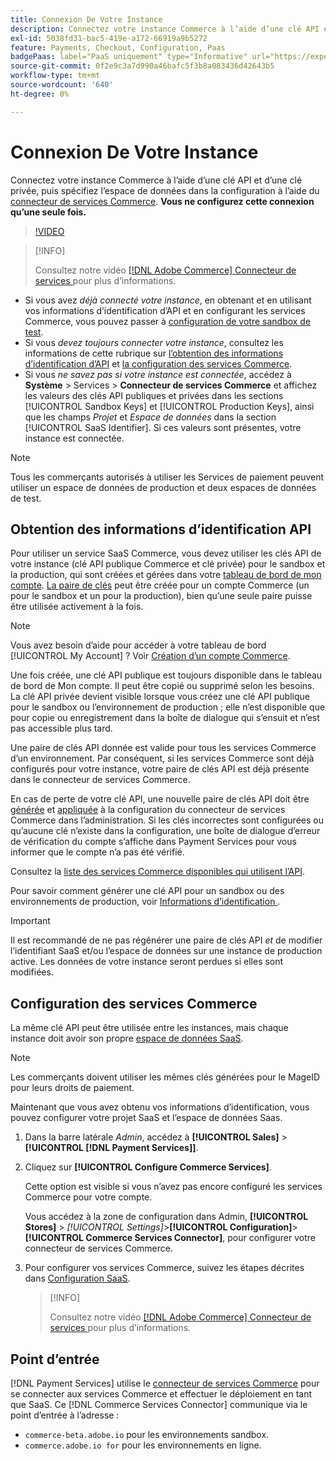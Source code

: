 ```yaml
---
title: Connexion De Votre Instance
description: Connectez votre instance Commerce à l’aide d’une clé API et d’une clé privée, puis spécifiez l’espace de données dans la configuration.
exl-id: 5038fd31-bac5-419e-a172-66919a9b5272
feature: Payments, Checkout, Configuration, Paas
badgePaas: label="PaaS uniquement" type="Informative" url="https://experienceleague.adobe.com/en/docs/commerce/user-guides/product-solutions" tooltip="S’applique uniquement aux projets Adobe Commerce on Cloud (infrastructure PaaS gérée par Adobe) et aux projets On-premise."
source-git-commit: 0f2e9c3a7d990a46bafc5f3b8a083436d42643b5
workflow-type: tm+mt
source-wordcount: '640'
ht-degree: 0%

---
```



# Connexion De Votre Instance

Connectez votre instance Commerce à l’aide d’une clé API et d’une clé privée, puis spécifiez l’espace de données dans la configuration à l’aide du [connecteur de services Commerce](https://experienceleague.adobe.com/docs/commerce-merchant-services/user-guides/saas.html). **Vous ne configurez cette connexion qu’une seule fois.**

>[!VIDEO](https://video.tv.adobe.com/v/3447835)

>[!INFO]
>
> Consultez notre vidéo [[!DNL Adobe Commerce]  Connecteur de services ](https://experienceleague.adobe.com/docs/commerce-learn/tutorials/admin/adobe-commerce-services/configure-adobe-commerce-services-connector.html?lang=en) pour plus d’informations.

* Si vous avez *déjà connecté votre instance*, en obtenant et en utilisant vos informations d’identification d’API et en configurant les services Commerce, vous pouvez passer à [configuration de votre sandbox de test](https://experienceleague.adobe.com/docs/commerce-merchant-services/payment-services/get-started/sandbox.html).
* Si vous *devez toujours connecter votre instance*, consultez les informations de cette rubrique sur [l’obtention des informations d’identification d’API](#obtain-api-credentials) et [la configuration des services Commerce](#configure-commerce-services).
* Si vous *ne savez pas si votre instance est connectée*, accédez à **Système** > Services > **Connecteur de services Commerce** et affichez les valeurs des clés API publiques et privées dans les sections [!UICONTROL Sandbox Keys] et [!UICONTROL Production Keys], ainsi que les champs *Projet* et *Espace de données* dans la section [!UICONTROL SaaS Identifier]. Si ces valeurs sont présentes, votre instance est connectée.

>[!NOTE]
>
>Tous les commerçants autorisés à utiliser les Services de paiement peuvent utiliser un espace de données de production et deux espaces de données de test.

## Obtention des informations d’identification API

Pour utiliser un service SaaS Commerce, vous devez utiliser les clés API de votre instance (clé API publique Commerce et clé privée) pour le sandbox et la production, qui sont créées et gérées dans votre [tableau de bord de mon compte](https://account.magento.com/customer/account/login). [La paire de clés](https://experienceleague.adobe.com/en/docs/commerce-admin/config/services/saas) peut être créée pour un compte Commerce (un pour le sandbox et un pour la production), bien qu’une seule paire puisse être utilisée activement à la fois.

>[!NOTE]
>
>Vous avez besoin d’aide pour accéder à votre tableau de bord [!UICONTROL My Account] ? Voir [Création d’un compte Commerce](https://experienceleague.adobe.com/en/docs/commerce-admin/start/commerce-account/commerce-account-create).

Une fois créée, une clé API publique est toujours disponible dans le tableau de bord de Mon compte. Il peut être copié ou supprimé selon les besoins. La clé API privée devient visible lorsque vous créez une clé API publique pour le sandbox ou l’environnement de production ; elle n’est disponible que pour copie ou enregistrement dans la boîte de dialogue qui s’ensuit et n’est pas accessible plus tard.

Une paire de clés API donnée est valide pour tous les services Commerce d’un environnement. Par conséquent, si les services Commerce sont déjà configurés pour votre instance, votre paire de clés API est déjà présente dans le connecteur de services Commerce.

En cas de perte de votre clé API, une nouvelle paire de clés API doit être [générée](https://experienceleague.adobe.com/docs/commerce-merchant-services/payment-services/get-started/connect.html#generate-an-api-key-and-private-key) et [appliquée](https://experienceleague.adobe.com/docs/commerce-merchant-services/payment-services/get-started/connect.html#configure-saas-project) à la configuration du connecteur de services Commerce dans l’administration. Si les clés incorrectes sont configurées ou qu’aucune clé n’existe dans la configuration, une boîte de dialogue d’erreur de vérification du compte s’affiche dans Payment Services pour vous informer que le compte n’a pas été vérifié.

Consultez la [liste des services Commerce disponibles qui utilisent l’API](https://experienceleague.adobe.com/en/docs/commerce-merchant-services/user-guides/integration-services/saas#availableservices).

Pour savoir comment générer une clé API pour un sandbox ou des environnements de production, voir [ Informations d’identification ](https://experienceleague.adobe.com/docs/commerce-merchant-services/user-guides/saas.html#apikey).

>[!IMPORTANT]
>
>Il est recommandé de ne pas régénérer une paire de clés API *et* de modifier l’identifiant SaaS et/ou l’espace de données sur une instance de production active. Les données de votre instance seront perdues si elles sont modifiées.

## Configuration des services Commerce

La même clé API peut être utilisée entre les instances, mais chaque instance doit avoir son propre [espace de données SaaS](https://experienceleague.adobe.com/docs/commerce-merchant-services/user-guides/saas.html#saasenv).

>[!NOTE]
>
>Les commerçants doivent utiliser les mêmes clés générées pour le MageID pour leurs droits de paiement.

Maintenant que vous avez obtenu vos informations d’identification, vous pouvez configurer votre projet SaaS et l’espace de données Saas.

1. Dans la barre latérale _Admin_, accédez à **[!UICONTROL Sales]** > **[!UICONTROL [!DNL Payment Services]]**.
1. Cliquez sur **[!UICONTROL Configure Commerce Services]**.

   Cette option est visible si vous n’avez pas encore configuré les services Commerce pour votre compte.

   Vous accédez à la zone de configuration dans Admin, **[!UICONTROL Stores]** > _[!UICONTROL Settings]_>**[!UICONTROL Configuration]**>**[!UICONTROL Commerce Services Connector]**, pour configurer votre connecteur de services Commerce.

1. Pour configurer vos services Commerce, suivez les étapes décrites dans [Configuration SaaS](https://experienceleague.adobe.com/docs/commerce-merchant-services/user-guides/integration-services/saas.html#saasenv).

   >[!INFO]
   >
   > Consultez notre vidéo [[!DNL Adobe Commerce]  Connecteur de services ](https://experienceleague.adobe.com/docs/commerce-learn/tutorials/admin/adobe-commerce-services/configure-adobe-commerce-services-connector.html?lang=en#configuration-faqs) pour plus d’informations.

## Point d’entrée

[!DNL Payment Services] utilise le [connecteur de services Commerce](https://experienceleague.adobe.com/docs/commerce-merchant-services/user-guides/saas.html) pour se connecter aux services Commerce et effectuer le déploiement en tant que SaaS. Ce [!DNL Commerce Services Connector] communique via le point d’entrée à l’adresse :

* `commerce-beta.adobe.io` pour les environnements sandbox.
* `commerce.adobe.io for` pour les environnements en ligne.
